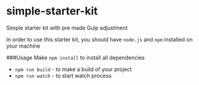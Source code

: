 # simple-starter-kit
Simple starter kit with pre made Gulp adjustment

In order to use this starter kit, you should have `node.js` and `npm` installed on your machine

###Usage
Make `npm install` to install all dependencies

- `npm run build` - to make a build of your project
- `npm run watch` - to start watch process